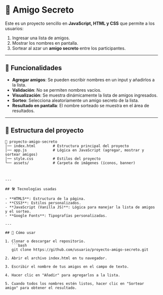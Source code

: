 # 🎁 Amigo Secreto  

Este es un proyecto sencillo en **JavaScript, HTML y CSS** que permite a los usuarios:  
1. Ingresar una lista de amigos.  
2. Mostrar los nombres en pantalla.  
3. Sortear al azar un **amigo secreto** entre los participantes.  

---

## 🚀 Funcionalidades  

- **Agregar amigos**: Se pueden escribir nombres en un input y añadirlos a la lista.  
- **Validación**: No se permiten nombres vacíos.  
- **Visualización**: Se muestra dinámicamente la lista de amigos ingresados.  
- **Sorteo**: Selecciona aleatoriamente un amigo secreto de la lista.  
- **Resultado en pantalla**: El nombre sorteado se muestra en el área de resultados.  

---

## 📂 Estructura del proyecto  

```plaintext
📁 proyecto-amigo-secreto
│── index.html        # Estructura principal del proyecto
│── app.js            # Lógica en JavaScript (agregar, mostrar y sortear amigos)
│── style.css         # Estilos del proyecto
└── assets/           # Carpeta de imágenes (íconos, banner)



---

## 🛠️ Tecnologías usadas  

- **HTML5**: Estructura de la página.  
- **CSS3**: Estilos personalizados.  
- **JavaScript (Vanilla JS)**: Lógica para manejar la lista de amigos y el sorteo.  
- **Google Fonts**: Tipografías personalizadas.  

---

## 📖 Cómo usar  

1. Clonar o descargar el repositorio.  
   ```bash
   git clone https://github.com/usuario/proyecto-amigo-secreto.git

2. Abrir el archivo index.html en tu navegador.

3. Escribir el nombre de tus amigos en el campo de texto.

4. Hacer clic en "Añadir" para agregarlos a la lista.

5. Cuando todos los nombres estén listos, hacer clic en "Sortear amigo" para obtener el resultado.